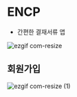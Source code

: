 # ENCP
 - 간편한 결재서류 앱
 
![ezgif com-resize](https://user-images.githubusercontent.com/52917127/87660618-526d3080-c79a-11ea-9114-3c50a16770ba.png)

## 회원가입

![ezgif com-resize (1)](https://user-images.githubusercontent.com/52917127/87661159-22725d00-c79b-11ea-94e6-f3ede61daabc.png)



